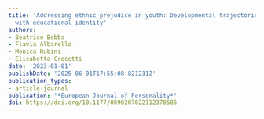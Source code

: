 ```yaml
---
title: 'Addressing ethnic prejudice in youth: Developmental trajectories and associations
  with educational identity'
authors:
- Beatrice Bobba
- Flavia Albarello
- Monica Rubini
- Elisabetta Crocetti
date: '2023-01-01'
publishDate: '2025-06-01T17:55:08.821231Z'
publication_types:
- article-journal
publication: '*European Journal of Personality*'
doi: https://doi.org/10.1177/0890207022112378585
---
```

